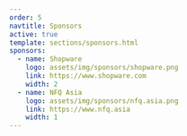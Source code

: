 ```yaml
---
order: 5
navtitle: Sponsors
active: true
template: sections/sponsors.html
sponsors:
  - name: Shopware
    logo: assets/img/sponsors/shopware.png
    link: https://www.shopware.com
    width: 2
  - name: NFQ Asia
    logo: assets/img/sponsors/nfq.asia.png
    link: https://www.nfq.asia
    width: 1
---
```

